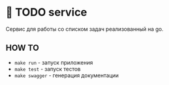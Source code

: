 # 📄 TODO service

Сервис для работы со списком задач реализованный на go.

## HOW TO
* `make run` - запуск приложения
* `make test` - запуск тестов
* `make swagger` - генерация документации
##